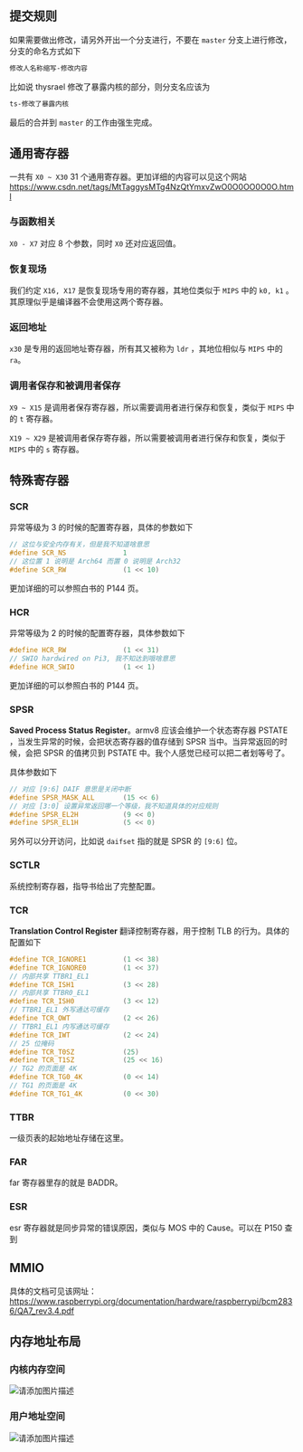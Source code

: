 ## 提交规则

如果需要做出修改，请另外开出一个分支进行，不要在 `master` 分支上进行修改，分支的命名方式如下

```bash
修改人名称缩写-修改内容
```

比如说 thysrael 修改了暴露内核的部分，则分支名应该为

```bash
ts-修改了暴露内核
```

最后的合并到 `master` 的工作由强生完成。

 ## 通用寄存器

一共有 `X0 ~ X30` 31 个通用寄存器。更加详细的内容可以见这个网站 https://www.csdn.net/tags/MtTaggysMTg4NzQtYmxvZwO0O0OO0O0O.html

### 与函数相关

`X0 - X7` 对应 8 个参数，同时 `X0` 还对应返回值。

### 恢复现场

我们约定 `X16, X17` 是恢复现场专用的寄存器，其地位类似于 `MIPS` 中的 `k0, k1` 。其原理似乎是编译器不会使用这两个寄存器。

### 返回地址

`x30` 是专用的返回地址寄存器，所有其又被称为 `ldr` ，其地位相似与 `MIPS` 中的 `ra`。

### 调用者保存和被调用者保存

`X9 ~ X15` 是调用者保存寄存器，所以需要调用者进行保存和恢复，类似于 `MIPS` 中的 `t` 寄存器。

`X19 ~ X29` 是被调用者保存寄存器，所以需要被调用者进行保存和恢复，类似于 `MIPS` 中的 `s` 寄存器。

## 特殊寄存器

### SCR

异常等级为 3 的时候的配置寄存器，具体的参数如下

```c
// 这位与安全内存有关，但是我不知道啥意思
#define SCR_NS              1
// 这位置 1 说明是 Arch64 而置 0 说明是 Arch32
#define SCR_RW              (1 << 10)
```

更加详细的可以参照白书的 P144 页。

### HCR

异常等级为 2 的时候的配置寄存器，具体参数如下

```c
#define HCR_RW              (1 << 31)
// SWIO hardwired on Pi3, 我不知达到哦啥意思
#define HCR_SWIO            (1 << 1)
```

更加详细的可以参照白书的 P144 页。

### SPSR

**Saved Process Status Register**。armv8 应该会维护一个状态寄存器 PSTATE ，当发生异常的时候，会把状态寄存器的值存储到 SPSR 当中。当异常返回的时候，会把 SPSR 的值拷贝到 PSTATE 中。我个人感觉已经可以把二者划等号了。

具体参数如下

```c
// 对应 [9:6] DAIF 意思是关闭中断
#define SPSR_MASK_ALL       (15 << 6)
// 对应 [3:0] 设置异常返回哪一个等级，我不知道具体的对应规则
#define SPSR_EL2H           (9 << 0)
#define SPSR_EL1H           (5 << 0)
```

另外可以分开访问，比如说 `daifset` 指的就是 SPSR 的 `[9:6]` 位。

### SCTLR

系统控制寄存器，指导书给出了完整配置。

### TCR

**Translation Control Register** 翻译控制寄存器，用于控制 TLB 的行为。具体的配置如下

```c
#define TCR_IGNORE1         (1 << 38)
#define TCR_IGNORE0         (1 << 37)
// 内部共享 TTBR1_EL1
#define TCR_ISH1            (3 << 28)
// 内部共享 TTBR0_EL1
#define TCR_ISH0            (3 << 12)
// TTBR1_EL1 外写通达可缓存
#define TCR_OWT             (2 << 26)
// TTBR1_EL1 内写通达可缓存
#define TCR_IWT             (2 << 24)
// 25 位掩码
#define TCR_T0SZ            (25)
#define TCR_T1SZ            (25 << 16)
// TG2 的页面是 4K
#define TCR_TG0_4K          (0 << 14)
// TG1 的页面是 4K
#define TCR_TG1_4K          (0 << 30)
```

### TTBR

一级页表的起始地址存储在这里。

### FAR

far 寄存器里存的就是 BADDR。

### ESR 

esr 寄存器就是同步异常的错误原因，类似与 MOS 中的 Cause。可以在 P150 查到

## MMIO

具体的文档可见该网址：https://www.raspberrypi.org/documentation/hardware/raspberrypi/bcm2836/QA7_rev3.4.pdf 

## 内存地址布局

### 内核内存空间

![请添加图片描述](https://img-blog.csdnimg.cn/61b903e4948f4cda9aa20496f6609690.png)

### 用户地址空间

![请添加图片描述](https://img-blog.csdnimg.cn/c97ca22592d7443bb12b1b3cf8df24b7.png)
